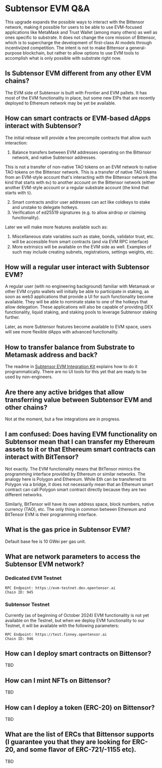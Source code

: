 # Subtensor EVM Q&A

This upgrade expands the possible ways to interact with the Bittensor network, making it possible for users to be able to use EVM-focused applications like MetaMask and Trust Wallet (among many others) as well as ones specific to substrate.  It does not change the core mission of Bittensor, which is to supercharge the development of first-class AI models through incentivized competition.  The intent is not to make Bittensor a general-purpose blockchain, but rather to allow options to use EVM tools to accomplish what is only possible with substrate right now.

## Is Subtensor EVM different from any other EVM chains?

The EVM side of Subtensor is built with Frontier and EVM pallets. It has most of the EVM functionality in place, but some new EIPs that are recently deployed to Ethereum network may be yet be available.

## How can smart contracts or EVM-based dApps interact with Subtensor?

The initial release will provide a few precompile contracts that allow such interaction:

1. Balance transfers between EVM addresses operating on the Bittensor network, and native Subtensor addresses.

This is not a transfer of non-native TAO tokens on an EVM network to native TAO tokens on the Bittensor network. This is a transfer of native TAO tokens from an EVM-style account that's interacting with the Bittensor network (the kind that starts with `0x`) to another account on the Bittensor network (either another EVM-style account or a regular substrate account (the kind that starts with `5`).

2. Smart contracts and/or user addresses can act like coldkeys to stake and unstake to delegate hotkeys.
3. Verification of ed25519 signatures (e.g. to allow airdrop or claiming functionality).

Later we will make more features available such as:

1. Miscellaneous state variables such as stake, bonds, validator trust, etc. will be accessible from smart contracts (and via EVM RPC interface)
2. More extrinsics will be available on the EVM side as well. Examples of such may include creating subnets, registrations, settings weights, etc.

## How will a regular user interact with Subtensor EVM?

A regular user (with no engineering background) familiar with Metamask or other EVM crypto wallets will initially be able to participate in staking, as soon as web3 applications that provide a UI for such functionality become available. They will be able to nominate stake to one of the hotkeys that allow delegation. These applications will also be capable of providing DEX functionality, liquid staking, and staking pools to leverage Subtensor staking further.

Later, as more Subtensor features become available to EVM space, users will see more flexible dApps with advanced functionality.

## How to transfer balance from Substrate to Metamask address and back?

The readme in [Subtensor EVM Integration Kit](https://github.com/gztensor/evm-demo) explains how to do it programmatically.
There are no UI tools for this yet that are ready to be used by non-engineers.

## Are there any active bridges that allow transferring value between Subtensor EVM and other chains?

Not at the moment, but a few integrations are in progress.

## I am confused: Does having EVM functionality on Subtensor mean that I can transfer my Ethereum assets to it or that Ethereum smart contracts can interact with BitTensor?

Not exactly. The EVM functionality means that BitTensor mimics the programming interface provided by Ethereum or similar networks. The analogy here is Polygon and Ethereum. While Eth can be transferred to Polygon via a bridge, it does not necessarily mean that an Ethereum smart contract can call Polygon smart contract directly because they are two different networks.

Similarly, BitTensor will have its own address space, block numbers, native currency (TAO), etc. The only thing in common between Ethereum and BitTensor EVM is their programming interface.

## What is the gas price in Subtensor EVM?

Default base fee is 10 GWei per gas unit.

## What are network parameters to access the Subtensor EVM network?

### Dedicated EVM Testnet

```
RPC Endpoint: https://evm-testnet.dev.opentensor.ai	
Chain ID: 945
```

### Subtensor Testnet

Currently (as of beginning of October 2024) EVM functionality is not yet available on the Testnet, but when we deploy EVM functionality to our Testnet, it will be available with the following parameters:

```
RPC Endpoint: https://test.finney.opentensor.ai
Chain ID: 946
```

## How can I deploy smart contracts on Bittensor?

TBD

## How can I mint NFTs on Bittensor?

TBD

## How can I deploy a token (ERC-20) on Bittensor?

TBD

## What are the list of ERCs that Bittensor supports (I guarantee you that they are looking for ERC-20, and some flavor of ERC-721/-1155 etc).

TBD

